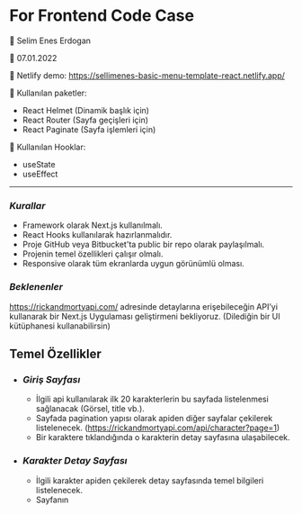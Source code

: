 # For Frontend Code Case

🔷 Selim Enes Erdogan

🔷 07.01.2022

🔷 Netlify demo: https://sellimenes-basic-menu-template-react.netlify.app/

🔷 Kullanılan paketler:
- React Helmet (Dinamik başlık için)
- React Router (Sayfa geçişleri için)
- React Paginate (Sayfa işlemleri için)
 
🔷 Kullanılan Hooklar:
- useState
- useEffect
---
### _Kurallar_
- Framework olarak Next.js kullanılmalı.
- React Hooks kullanılarak hazırlanmalıdır.
- Proje GitHub veya Bitbucket'ta public bir repo olarak paylaşılmalı.
- Projenin temel özellikleri çalışır olmalı.
- Responsive olarak tüm ekranlarda uygun görünümlü olması.
### _Beklenenler_
https://rickandmortyapi.com/ adresinde detaylarına erişebileceğin API’yi kullanarak bir Next.js Uygulaması
geliştirmeni bekliyoruz. (Dilediğin bir UI kütüphanesi kullanabilirsin)
## Temel Özellikler
  - ### _Giriş Sayfası_
    - İlgili api kullanılarak ilk 20 karakterlerin bu sayfada listelenmesi sağlanacak (Görsel, title vb.).
    - Sayfada pagination yapısı olarak apiden diğer sayfalar çekilerek listelenecek.
    (https://rickandmortyapi.com/api/character?page=1)
    - Bir karaktere tıklandığında o karakterin detay sayfasına ulaşabilecek.

  - ### _Karakter Detay Sayfası_
    - İlgili karakter apiden çekilerek detay sayfasında temel bilgileri listelenecek.
    - Sayfanın <title> bilgisi karakter başlığı olarak gelecek.
    
   - ### _İsteğe Bağlı Ekstra Özellikler_
        - Giriş Sayfasında listelenen karakterlerin virtual scroll kullanılarak sayfalamasının yapılması. Sayfanın
sonuna scroll ile gelindiğinde diğer sayfanın içeriklerinin otomatik olarak çekilmesi ve sayfa sonuna
eklenmesi.
        - Detay sayfasının Server Side Rendering ile dinamik çalışır olması.
    
